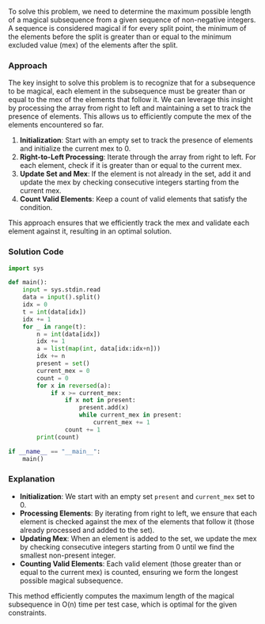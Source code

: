 To solve this problem, we need to determine the maximum possible length of a magical subsequence from a given sequence of non-negative integers. A sequence is considered magical if for every split point, the minimum of the elements before the split is greater than or equal to the minimum excluded value (mex) of the elements after the split.

### Approach
The key insight to solve this problem is to recognize that for a subsequence to be magical, each element in the subsequence must be greater than or equal to the mex of the elements that follow it. We can leverage this insight by processing the array from right to left and maintaining a set to track the presence of elements. This allows us to efficiently compute the mex of the elements encountered so far.

1. **Initialization**: Start with an empty set to track the presence of elements and initialize the current mex to 0.
2. **Right-to-Left Processing**: Iterate through the array from right to left. For each element, check if it is greater than or equal to the current mex.
3. **Update Set and Mex**: If the element is not already in the set, add it and update the mex by checking consecutive integers starting from the current mex.
4. **Count Valid Elements**: Keep a count of valid elements that satisfy the condition.

This approach ensures that we efficiently track the mex and validate each element against it, resulting in an optimal solution.

### Solution Code
```python
import sys

def main():
    input = sys.stdin.read
    data = input().split()
    idx = 0
    t = int(data[idx])
    idx += 1
    for _ in range(t):
        n = int(data[idx])
        idx += 1
        a = list(map(int, data[idx:idx+n]))
        idx += n
        present = set()
        current_mex = 0
        count = 0
        for x in reversed(a):
            if x >= current_mex:
                if x not in present:
                    present.add(x)
                    while current_mex in present:
                        current_mex += 1
                count += 1
        print(count)

if __name__ == "__main__":
    main()
```

### Explanation
- **Initialization**: We start with an empty set `present` and `current_mex` set to 0.
- **Processing Elements**: By iterating from right to left, we ensure that each element is checked against the mex of the elements that follow it (those already processed and added to the set).
- **Updating Mex**: When an element is added to the set, we update the mex by checking consecutive integers starting from 0 until we find the smallest non-present integer.
- **Counting Valid Elements**: Each valid element (those greater than or equal to the current mex) is counted, ensuring we form the longest possible magical subsequence.

This method efficiently computes the maximum length of the magical subsequence in O(n) time per test case, which is optimal for the given constraints.